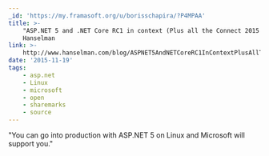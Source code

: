 ```yaml
---
_id: 'https://my.framasoft.org/u/borisschapira/?P4MPAA'
title: >-
    "ASP.NET 5 and .NET Core RC1 in context (Plus all the Connect 2015 News)",  Scott
    Hanselman
link: >-
    http://www.hanselman.com/blog/ASPNET5AndNETCoreRC1InContextPlusAllTheConnect2015News.aspx
date: '2015-11-19'
tags:
    - asp.net
    - Linux
    - microsoft
    - open
    - sharemarks
    - source
---
```


<div class="markdown"><p>&quot;You can go into production with ASP.NET 5 on Linux and Microsoft will support you.&quot;
</p></div>
